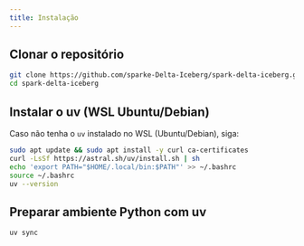 ```yaml
---
title: Instalação
---
```


## Clonar o repositório

```bash
git clone https://github.com/sparke-Delta-Iceberg/spark-delta-iceberg.git
cd spark-delta-iceberg
```

## Instalar o uv (WSL Ubuntu/Debian)

Caso não tenha o `uv` instalado no WSL (Ubuntu/Debian), siga:

```bash
sudo apt update && sudo apt install -y curl ca-certificates
curl -LsSf https://astral.sh/uv/install.sh | sh
echo 'export PATH="$HOME/.local/bin:$PATH"' >> ~/.bashrc
source ~/.bashrc
uv --version
```

## Preparar ambiente Python com uv

```bash
uv sync
```
